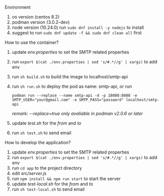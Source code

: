 Environment

1. os version (centos 8.2)
2. podman version (3.0.2-dev)
3. node version (10.24.0) run `sudo dnf install -y nodejs` to install
4. suggest to run `sudo dnf update -f && sudo dnf clean all` first


How to use the container?

1. update *env.properties* to set the SMTP related properties
2. run `export $(cat ./env.properties | sed 's/#.*//g' | xargs)` to add env
3. run `sh build.sh` to build the image to localhost/smtp-api
4. run `sh run.sh` to deploy the pod as name: smtp-api, or run
   
   `
   podman run --replace --name smtp-api -d -p 18080:8080 -e SMTP_USER="your@gmail.com" -e SMTP_PASS="password" localhost/smtp-api
   `
   
   *remark: --replace=true only avaliable in podman v2.0.6 or later*
6. update *test.sh* for the *from* and *to*
7. run `sh test.sh` to send email


How to develop the application?

1. update *env.properties* to set the SMTP related properties
2. run `export $(cat ./env.properties | sed 's/#.*//g' | xargs)` to add env
3. run `cd app` to the project directory
4. edit *src/server.js*
5. run `npm install && npm run start` to start the server
6. update *test-local.sh* for the *from* and *to*
7. run `sh test-local.sh` to send email
